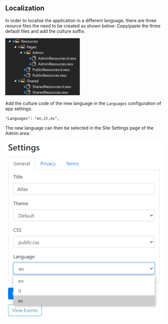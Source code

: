 ## Localization

In order to localise the application in a different language, there are three reource files the need to be created as shown below:
Copy/paste the three default files and add the culture suffix.

![Resources](assets/img/resources.png)

Add the culture code of the new language in the `Languages` configuration of app settings.

```
"Languages": "en,it,es",
```

The new language can then be selected in the Site Settings page of the Admin area:

![Site Settings - Language](assets/img/admin-settings-language.png)
